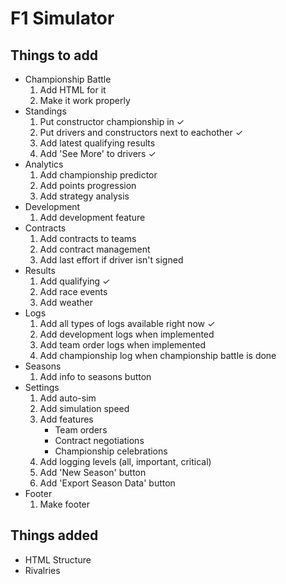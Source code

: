 # F1 Simulator
## Things to add
- Championship Battle
    1. Add HTML for it
    2. Make it work properly
- Standings
    1. Put constructor championship in ✓
    2. Put drivers and constructors next to eachother ✓
    3. Add latest qualifying results
    4. Add 'See More' to drivers ✓
- Analytics
    1. Add championship predictor
    2. Add points progression
    3. Add strategy analysis
- Development
    1. Add development feature
- Contracts
    1. Add contracts to teams
    2. Add contract management
    3. Add last effort if driver isn't signed
- Results
    1. Add qualifying ✓
    2. Add race events
    3. Add weather
- Logs
    1. Add all types of logs available right now ✓
    2. Add development logs when implemented
    3. Add team order logs when implemented
    4. Add championship log when championship battle is done
- Seasons
    1. Add info to seasons button
- Settings
    1. Add auto-sim
    2. Add simulation speed
    3. Add features
        - Team orders
        - Contract negotiations
        - Championship celebrations
    4. Add logging levels (all, important, critical)
    5. Add 'New Season' button
    6. Add 'Export Season Data' button
- Footer
    1. Make footer
## Things added
- HTML Structure
- Rivalries